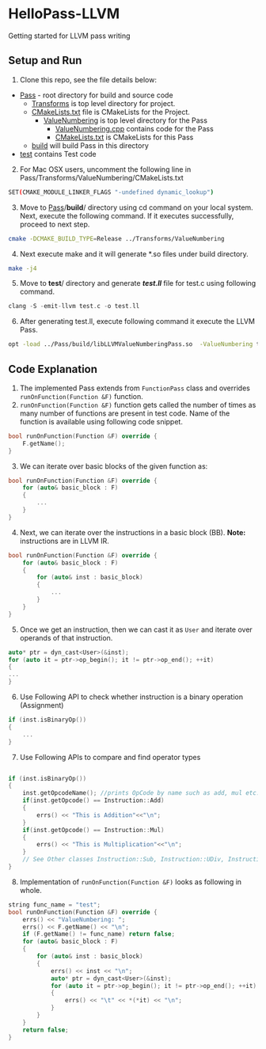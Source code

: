 # HelloPass-LLVM
Getting started for LLVM pass writing

## Setup and Run
1. Clone this repo, see the file details below:
- [Pass](https://github.com/ufarooq/HelloPass-LLVM/tree/master/Pass "Pass") - root directory for build and source code
   - [Transforms](https://github.com/ufarooq/HelloPass-LLVM/tree/master/Pass/Transforms "Transforms") is top level directory for project.
   - [CMakeLists.txt](https://github.com/ufarooq/HelloPass-LLVM/blob/master/Pass/Transforms/CMakeLists.txt "CMakeLists.txt")  file is CMakeLists for the Project.
     - [ValueNumbering](https://github.com/ufarooq/HelloPass-LLVM/tree/master/Pass/Transforms/ValueNumbering "ValueNumbering") is top level directory for the Pass
	     - [ValueNumbering.cpp](https://github.com/ufarooq/HelloPass-LLVM/blob/master/Pass/Transforms/ValueNumbering/ValueNumbering.cpp "ValueNumbering.cpp") contains code for the Pass
	     - [CMakeLists.txt](https://github.com/ufarooq/HelloPass-LLVM/blob/master/Pass/Transforms/ValueNumbering/CMakeLists.txt "CMakeLists.txt") is CMakeLists for this Pass
   - [build](https://github.com/ufarooq/HelloPass-LLVM/tree/master/Pass/build "build") will build Pass in this directory
- [test](https://github.com/ufarooq/HelloPass-LLVM/tree/master/test "test") contains Test code
2. For Mac OSX users, uncomment the following line in Pass/Transforms/ValueNumbering/CMakeLists.txt
```bash
SET(CMAKE_MODULE_LINKER_FLAGS "-undefined dynamic_lookup")
```
3. Move to [Pass](https://github.com/ufarooq/HelloPass-LLVM/tree/master/Pass)/**build**/ directory using cd command on your local system. Next, execute the following command. If it executes successfully, proceed to next step.
```bash
cmake -DCMAKE_BUILD_TYPE=Release ../Transforms/ValueNumbering
```
4. Next execute make and it will generate *.so files under build directory. 
```bash
make -j4
```
5. Move to **test**/ directory and generate ***test.ll*** file for test.c using following command. 
```c++
clang -S -emit-llvm test.c -o test.ll
```
6. After generating test.ll, execute following command it execute the LLVM Pass. 
```bash
opt -load ../Pass/build/libLLVMValueNumberingPass.so  -ValueNumbering test.ll
```
## Code Explanation 
1. The implemented Pass extends from ``FunctionPass`` class and overrides ``runOnFunction(Function &F)`` function.
2. ``runOnFunction(Function &F)`` function gets called the number of times as many number of functions are present in test code. Name of the function is available using following code snippet. 
```c++
bool runOnFunction(Function &F) override {
	F.getName();
}
```
3. We can iterate over basic blocks of the given function as:
```c++
bool runOnFunction(Function &F) override {
	for (auto& basic_block : F)
	{
		...
	}
}
```
4. Next, we can iterate over the instructions in a basic block (BB). **Note:** instructions are in LLVM IR.
```c++
bool runOnFunction(Function &F) override {
	for (auto& basic_block : F)
	{
		for (auto& inst : basic_block)
		{
			...
		}
	}
}
```
5. Once we get an instruction, then we can cast it as ``User`` and iterate over operands of that instruction. 
```c++
auto* ptr = dyn_cast<User>(&inst);
for (auto it = ptr->op_begin(); it != ptr->op_end(); ++it) 
{
...
}
```
6. Use Following API to check whether instruction is a binary operation (Assignment)
```c++
if (inst.isBinaryOp())
{
	...
}
```
7. Use Following APIs to compare and find operator types
```c++

if (inst.isBinaryOp())
{
	inst.getOpcodeName(); //prints OpCode by name such as add, mul etc.
	if(inst.getOpcode() == Instruction::Add)
	{
		errs() << "This is Addition"<<"\n";
	}
	if(inst.getOpcode() == Instruction::Mul)
	{
		errs() << "This is Multiplication"<<"\n";
	}
    // See Other classes Instruction::Sub, Instruction::UDiv, Instruction::SDiv
}
```
8. Implementation of ``runOnFunction(Function &F)`` looks as following in whole.  
```c++
string func_name = "test";
bool runOnFunction(Function &F) override {
	errs() << "ValueNumbering: ";
	errs() << F.getName() << "\n";
	if (F.getName() != func_name) return false;
	for (auto& basic_block : F)
	{
		for (auto& inst : basic_block)
		{
			errs() << inst << "\n";
			auto* ptr = dyn_cast<User>(&inst);
			for (auto it = ptr->op_begin(); it != ptr->op_end(); ++it) 
			{
				errs() << "\t" << *(*it) << "\n";
			}
		}
	}
	return false;
}
```
